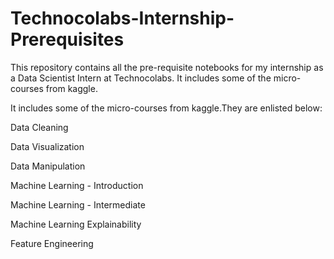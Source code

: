 # Technocolabs-Internship-Prerequisites
This repository contains all the pre-requisite notebooks for my internship as a Data Scientist Intern at Technocolabs. It includes some of the micro-courses from kaggle.

It includes some of the micro-courses from kaggle.They are enlisted below:

Data Cleaning

Data Visualization

Data Manipulation

Machine Learning - Introduction

Machine Learning - Intermediate

Machine Learning Explainability

Feature Engineering

